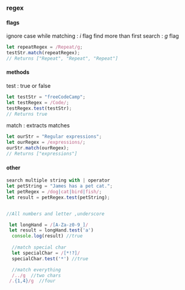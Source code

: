 ### regex

#### flags
ignore case while matching :  *i* flag
find more than first search : *g* flag
```javascript
let repeatRegex = /Repeat/g;
testStr.match(repeatRegex);
// Returns ["Repeat", "Repeat", "Repeat"]
```

#### methods
test : true or false
```javascript
let testStr = "freeCodeCamp";
let testRegex = /Code/;
testRegex.test(testStr);
// Returns true
```
match : extracts matches
```javascript
let ourStr = "Regular expressions";
let ourRegex = /expressions/;
ourStr.match(ourRegex);
// Returns ["expressions"]
```
#### other
```javascript
search multiple string with | operator
let petString = "James has a pet cat.";
let petRegex = /dog|cat|bird|fish/;
let result = petRegex.test(petString);


//All numbers and letter ,underscore

 let longHand = /[A-Za-z0-9_]/
 let result = longHand.test('a')
  console.log(result) //true
  
  //match special char 
  let specialChar = /[*!?]/
  specialChar.test('*') //true

  //match everything 
  /../g  //two chars
 /.{1,4}/g  //four
```

